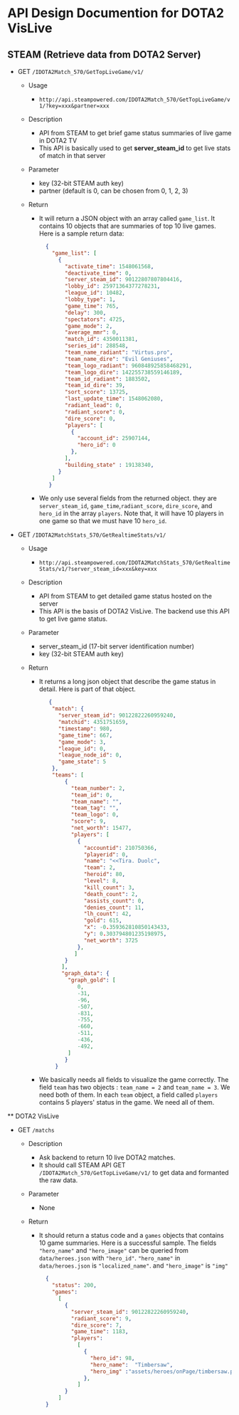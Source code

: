 # API Design Documention for DOTA2 VisLive

## STEAM (Retrieve data from DOTA2 Server)
   * GET `/IDOTA2Match_570/GetTopLiveGame/v1/`
     * Usage
       * `http://api.steampowered.com/IDOTA2Match_570/GetTopLiveGame/v1/?key=xxx&partner=xxx`
       
     * Description
        * API from STEAM to get brief game status summaries of live game in DOTA2 TV
        * This API is basically used to get __server\_steam\_id__ to get live stats of match in that server
        
     * Parameter
        * key (32-bit STEAM auth key)
        * partner (default is 0, can be chosen from 0, 1, 2, 3)
     
     * Return
        * It will return a JSON object with an array called `game_list`. It contains 10 objects that are summaries of top 10 live games.
          Here is a sample return data:
          ```json
            {
              "game_list": [
                {
                  "activate_time": 1548061568,
                  "deactivate_time": 0,
                  "server_steam_id": 90122807807804416,
                  "lobby_id": 25971364377278231,
                  "league_id": 10482,
                  "lobby_type": 1,
                  "game_time": 765,
                  "delay": 300,
                  "spectators": 4725,
                  "game_mode": 2,
                  "average_mmr": 0,
                  "match_id": 4350011381,
                  "series_id": 288548,
                  "team_name_radiant": "Virtus.pro",
                  "team_name_dire": "Evil Geniuses",
                  "team_logo_radiant": 960848925858468291,
                  "team_logo_dire": 142255738559146189,
                  "team_id_radiant": 1883502,
                  "team_id_dire": 39,
                  "sort_score": 13725,
                  "last_update_time": 1548062080,
                  "radiant_lead": 0,
                  "radiant_score": 0,
                  "dire_score": 0,
                  "players": [
                    {
                      "account_id": 25907144,
                      "hero_id": 0
                    },
                  ],
                  "building_state" : 19138340,
                }
              ]
             }
          ```
       * We only use several fields from the returned object. they are `server_steam_id`, `game_time`,`radiant_score`, `dire_score`, and
         `hero_id` in the array `players`. Note that, it will have 10 players in one game so that we must have 10 `hero_id`.
      
   * GET `/IDOTA2MatchStats_570/GetRealtimeStats/v1/`
      * Usage
        * `http://api.steampowered.com/IDOTA2MatchStats_570/GetRealtimeStats/v1/?server_steam_id=xxx&key=xxx`
       
     * Description
        * API from STEAM to get detailed game status hosted on the server
        * This API is the basis of DOTA2 VisLive. The backend use this API to get live game status.
        
     * Parameter
        * server_steam_id (17-bit server identification number)
        * key (32-bit STEAM auth key)
     
     * Return
        * It returns a long json object that describe the game status in detail. Here is part of that object.
          ```json
             {
              "match": {
                "server_steam_id": 90122822260959240,
                "matchid": 4351751659,
                "timestamp": 980,
                "game_time": 667,
                "game_mode": 3,
                "league_id": 0,
                "league_node_id": 0,
                "game_state": 5
              },
              "teams": [
                  {
                    "team_number": 2,
                    "team_id": 0,
                    "team_name": "",
                    "team_tag": "",
                    "team_logo": 0,
                    "score": 9,
                    "net_worth": 15477,
                    "players": [
                      {
                        "accountid": 210750366,
                        "playerid": 0,
                        "name": "<<Tira. Duolc",
                        "team": 2,
                        "heroid": 80,
                        "level": 8,
                        "kill_count": 3,
                        "death_count": 2,
                        "assists_count": 0,
                        "denies_count": 11,
                        "lh_count": 42,
                        "gold": 615,
                        "x": -0.359362810850143433,
                        "y": 0.303794801235198975,
                        "net_worth": 3725
                      },
                     ]
                  }
                 ],
                 "graph_data": {
                   "graph_gold": [
                      0,
                      -31,
                      -96,
                      -507,
                      -831,
                      -755,
                      -660,
                      -511,
                      -436,
                      -492,
                   ]
                  }
               }
          ```
         * We basically needs all fields to visualize the game correctly. The field `team` has two objects : `team_name = 2` and `team_name = 3`. We need both of them. In each `team` object, a field called `players` contains 5 players' status in the game. We need all of them. 
         
** DOTA2 VisLive
   * GET `/matchs`
     * Description
        * Ask backend to return 10 live DOTA2 matches.
        * It should call STEAM API GET `/IDOTA2Match_570/GetTopLiveGame/v1/` to get data and formanted the raw data.
        
     * Parameter
        * None
     
     * Return
        * It should return a status code and a `games` objects that contains 10 game summaries. Here is a successful sample. The fields `"hero_name"` and `"hero_image"` can be queried from `data/heroes.json` with `"hero_id"`. `"hero_name"` in `data/heroes.json` is `"localized_name"`. and `"hero_image"` is `"img"`
          ```json
            {
              "status": 200,
              "games": 
                [
                  {
                    "server_steam_id": 90122822260959240,
                    "radiant_score": 9,
                    "dire_score": 7,
                    "game_time": 1183, 
                    "players": 
                      [
                        {
                          "hero_id": 98,
                          "hero_name":  "Timbersaw",
                          "hero_img" :"assets/heroes/onPage/timbersaw.png",
                        },
                      ]
                  }
                ]
            }
          ```
        
       
   
